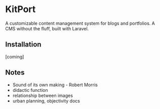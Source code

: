# KitPort
A customizable content management system for blogs and 
portfolios. A CMS without the fluff, built with Laravel.

## Installation
[coming]

## Notes
* Sound of its own making - Robert Morris
* didactic function
* relationship between images 
* urban planning, objectivity docs